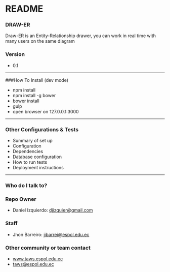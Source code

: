 # README #
 
### DRAW-ER 
Draw-ER is an Entity-Relationship drawer, you can work in real time with many users on the same diagram

### Version ###
* 0.1
---------------------------------
###How To Install (dev mode)
*  npm install
*  npm install -g bower
*  bower install
*  gulp
*  open browser on 127.0.0.1:3000
---------------------------------
### Other Configurations & Tests
* Summary of set up
* Configuration
* Dependencies
* Database configuration
* How to run tests
* Deployment instructions
--------------------------------

### Who do I talk to? ###

### Repo Owner
* Daniel Izquierdo: djizquier@gmail.com
### Staff
* Jhon Barreiro: jjbarrei@espol.edu.ec
### Other community or team contact
* www.taws.espol.edu.ec
* taws@espol.edu.ec